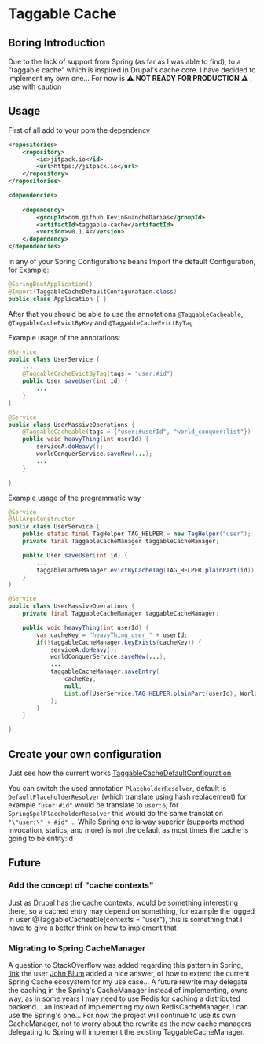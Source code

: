 # Taggable Cache

## Boring Introduction

Due to the lack of support from Spring (as far as I was able to find), to a "taggable cache" which is inspired in Drupal's cache core. I have decided to implement my own one... For now is :warning: **NOT READY FOR PRODUCTION** :warning: , use with caution

## Usage

First of all add to your pom the dependency
```xml
<repositories>
    <repository>
        <id>jitpack.io</id>
        <url>https://jitpack.io</url>
    </repository>
</repositories>

<dependencies>
    ....
    <dependency>
        <groupId>com.github.KevinGuancheDarias</groupId>
        <artifactId>taggable-cache</artifactId>
        <version>v0.1.4</version>
    </dependency>
</dependencies>
```

In any of your Spring Configurations beans Import the default Configuration, for Example:

```java
@SpringBootApplication()
@Import(TaggableCacheDefaultConfiguration.class)
public class Application { }
```

After that you should be able to use the annotations `@TaggableCacheable`, `@TaggableCacheEvictByKey` and `@TaggableCacheEvictByTag`

Example usage of the annotations:

```java
@Service
public class UserService {
    ...
    @TaggableCacheEvictByTag(tags = "user:#id")
    public User saveUser(int id) {
        ...
    }
}

@Service
public class UserMassiveOperations {
    @TaggableCacheable(tags = {"user:#userId", "world_conquer:list"})
    public void heavyThing(int userId) {
        serviceA.doHeavy();
        worldConquerService.saveNew(...);
        ...
    }

}
```

Example usage of the programmatic way

```java
@Service
@AllArgsConstructor
public class UserService {
    public static final TagHelper TAG_HELPER = new TagHelper("user");
    private final TaggableCacheManager taggableCacheManager;

    public User saveUser(int id) {
        ...
        taggableCacheManager.evictByCacheTag(TAG_HELPER.plainPart(id));
    }
}

@Service
public class UserMassiveOperations {
    private final TaggableCacheManager taggableCacheManager;

    public void heavyThing(int userId) {
        var cacheKey = "heavyThing_user_" + userId;
        if(!taggableCacheManager.keyExists(cacheKey)) {
            serviceA.doHeavy();
            worldConquerService.saveNew(...);
            ...
            taggableCacheManager.saveEntry(
                cacheKey, 
                null, 
                List.of(UserService.TAG_HELPER.plainPart(userId), WorldConquerService.TAG_HELPER.list())
            );
        }
    }

}
```

## Create your own configuration
Just see how the current works [TaggableCacheDefaultConfiguration](https://github.com/KevinGuancheDarias/taggable-cache/blob/v0.1.2/src/main/java/com/kevinguanchedarias/taggablecache/configuration/TaggableCacheDefaultConfiguration.java)

You can switch the used annotation `PlaceholderResolver`, default is `DefaultPlaceholderResolver` (which translate using hash replacement) for example `"user:#id"` would be translate to `user:6`, for `SpringSpelPlaceholderResolver` this would do the same translation `"\"user:\" + #id"` ... While Spring one is way superior (supports method invocation, statics, and more) is not the default as most times the cache is going to be entity:id

## Future

### Add the concept of "cache contexts"
Just as Drupal has the cache contexts, would be something interesting there, so a cached entry may depend on something, for example the logged in user @TaggableCacheable(contexts = "user"), this is something that I have to give a better think on how to implement that

### Migrating to Spring CacheManager
A question to StackOverflow was added regarding this pattern in Spring, [link](https://stackoverflow.com/a/71490767/1922558) the user [John Blum](https://stackoverflow.com/users/3390417/john-blum) added a nice answer, of how to extend the current Spring Cache ecosystem for my use case... A future rewrite may delegate the caching in the Spring's CacheManager instead of implementing, owns way, as in some years I may need to use Redis for caching a distributed backend... an instead of implementing my own RedisCacheManager, I can use the Spring's one... For now the project will continue to use its own CacheManager, not to worry about the rewrite as the new cache managers delegating to Spring will implement the existing TaggableCacheManager.
